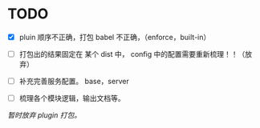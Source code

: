 # TODO

- [x] pluin 顺序不正确，打包 babel 不正确，（enforce，built-in）

- [ ] 打包出的结果固定在 某个 dist 中， config 中的配置需要重新梳理！！（放弃）

- [ ] 补充完善服务配置。 base，server

- [ ] 梳理各个模块逻辑，输出文档等。

*暂时放弃 plugin 打包。*
